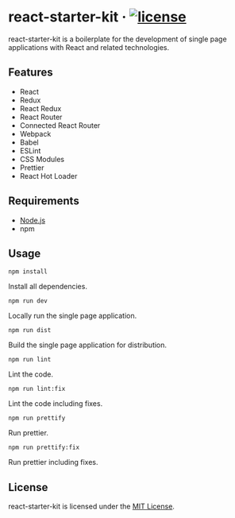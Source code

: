 # react-starter-kit &middot; [![license](https://img.shields.io/badge/license-MIT-blue.svg)](https://github.com/laschuet/react-starter-kit/blob/master/LICENSE.txt)

react-starter-kit is a boilerplate for the development of single page
applications with React and related technologies.

## Features

* React
* Redux
* React Redux
* React Router
* Connected React Router
* Webpack
* Babel
* ESLint
* CSS Modules
* Prettier
* React Hot Loader

## Requirements

* [Node.js](https://nodejs.org/en/)
* npm

## Usage

```
npm install
```
Install all dependencies.

```
npm run dev
```
Locally run the single page application.

```
npm run dist
```
Build the single page application for distribution.

```
npm run lint
```
Lint the code.

```
npm run lint:fix
```
Lint the code including fixes.

```
npm run prettify
```
Run prettier.

```
npm run prettify:fix
```
Run prettier including fixes.

## License

react-starter-kit is licensed under the [MIT License](./LICENSE.txt).
